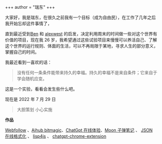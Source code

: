 +++
author = "瑞东"
+++

大家好，我是瑞东，在很久之前我有一个目标（成为自由民），在工作了几年之后我开始忘却这件事情了，

直到最近受到[Ben](https://tinyprojects.dev/) 和 [alexwest](https://www.alexwest.co/) 的启发，决定利用周末的时间做一些对这个世界有价值的项目，现在我 26 岁，我希望通过这些试验项目来慢慢可以养活自己、了解这个世界的运行规则、体面的生活，可以不再局限于某地，寻求人生的部分意义， 掌握自己的时间。

我最近看到一喜欢的话：

> 没有任何一条条件能带来持久的幸福。持久的幸福不是来自条件；它来自于学会随机应变。

这是一个实验，看看会发生些什么吧。

现在是 2022 年 7 月 29 日

> 大胆策划 小心实施

**作品**

[Webfollow](https://webfollow.cc) 、[Aihub bitmagic](https://aihub.bitmagic.space/)、[ChatGpt 在线体验](/chat-gpt-online.html)、[Moon 子弹笔记](/journal.html) 、 [JSON 在线格式化](/json.html) 、 [lisp4js](/lisp4js.html) 、 [chatgpt-chrome-extension](https://github.com/weekend-project-space/chatgpt-chrome-extension)
